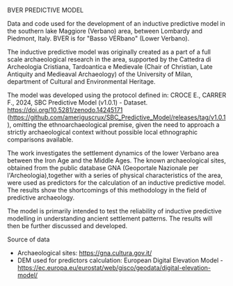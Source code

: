BVER PREDICTIVE MODEL

Data and code used for the development of an inductive predictive model in the southern lake Maggiore (Verbano) area, between Lombardy and Piedmont, Italy. BVER is for "Basso VERbano" (Lower Verbano).

The inductive predictive model was originally created as a part of a full scale archaeological research in the area, supported by the Cattedra di Archeologia Cristiana, Tardoantica e Medievale (Chair of Christian, Late Antiquity and Medieaval Archaeology) of the University of Milan, department of Cultural and Environmental Heritage.

The model was developed using the protocol defined in: CROCE E., CARRER F., 2024, SBC Predictive Model (v1.0.1) - Dataset. https://doi.org/10.5281/zenodo.14245171 (https://github.com/ameriguscrux/SBC_Predictive_Model/releases/tag/v1.0.1), omitting the ethnoarchaeological premise, given the need to approach a strictly archaeological context without possible local ethnographic comparisons available.

The work investigates the settlement dynamics of the lower Verbano area between the Iron Age and the Middle Ages. The known archaeological sites, obtained from the public database GNA (Geoportale Nazionale per l'Archeologia),together with a series of physical characteristics of the area, were used as predictors for the calculation of an inductive predictive model. The results show the shortcomings of this methodology in the field of predictive archaeology.

The model is primarily intended to test the reliability of inductive predictive modelling in understanding ancient settlement patterns.
The results will then be further discussed and developed.

Source of data
- Archaeological sites: https://gna.cultura.gov.it/ 
- DEM used for predictors calculation: European Digital Elevation Model - https://ec.europa.eu/eurostat/web/gisco/geodata/digital-elevation-model/
